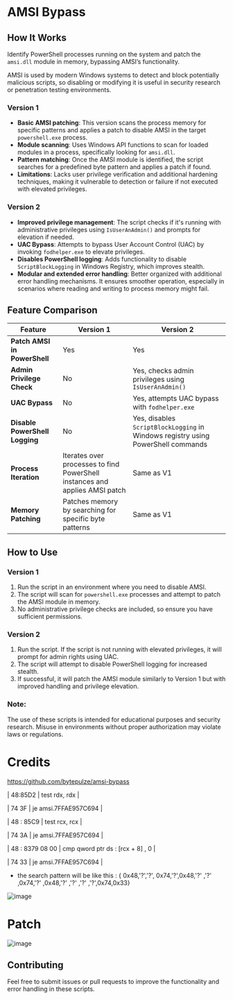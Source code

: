 # AMSI Bypass

## How It Works

Identify PowerShell processes running on the system and patch the `amsi.dll` module in memory, bypassing AMSI’s functionality. 

AMSI is used by modern Windows systems to detect and block potentially malicious scripts, so disabling or modifying it is useful in security research or penetration testing environments.

### Version 1

- **Basic AMSI patching**: This version scans the process memory for specific patterns and applies a patch to disable AMSI in the target `powershell.exe` process.
- **Module scanning**: Uses Windows API functions to scan for loaded modules in a process, specifically looking for `amsi.dll`.
- **Pattern matching**: Once the AMSI module is identified, the script searches for a predefined byte pattern and applies a patch if found.
- **Limitations**: Lacks user privilege verification and additional hardening techniques, making it vulnerable to detection or failure if not executed with elevated privileges.

### Version 2

- **Improved privilege management**: The script checks if it's running with administrative privileges using `IsUserAnAdmin()` and prompts for elevation if needed.
- **UAC Bypass**: Attempts to bypass User Account Control (UAC) by invoking `fodhelper.exe` to elevate privileges.
- **Disables PowerShell logging**: Adds functionality to disable `ScriptBlockLogging` in Windows Registry, which improves stealth.
- **Modular and extended error handling**: Better organized with additional error handling mechanisms. It ensures smoother operation, especially in scenarios where reading and writing to process memory might fail.

## Feature Comparison

| **Feature**                            | **Version 1**                                                | **Version 2**                                                |
|----------------------------------------|--------------------------------------------------------------|--------------------------------------------------------------|
| **Patch AMSI in PowerShell**           | Yes                                                          | Yes                                                          |
| **Admin Privilege Check**              | No                                                           | Yes, checks admin privileges using `IsUserAnAdmin()`          |
| **UAC Bypass**                         | No                                                           | Yes, attempts UAC bypass with `fodhelper.exe`                 |
| **Disable PowerShell Logging**         | No                                                           | Yes, disables `ScriptBlockLogging` in Windows registry using PowerShell commands |
| **Process Iteration**                  | Iterates over processes to find PowerShell instances and applies AMSI patch | Same as V1                                                    |
| **Memory Patching**                    | Patches memory by searching for specific byte patterns        | Same as V1                                                    |

## How to Use

### Version 1
1. Run the script in an environment where you need to disable AMSI.
2. The script will scan for `powershell.exe` processes and attempt to patch the AMSI module in memory.
3. No administrative privilege checks are included, so ensure you have sufficient permissions.

### Version 2
1. Run the script. If the script is not running with elevated privileges, it will prompt for admin rights using UAC.
2. The script will attempt to disable PowerShell logging for increased stealth.
3. If successful, it will patch the AMSI module similarly to Version 1 but with improved handling and privilege elevation.

### Note:
The use of these scripts is intended for educational purposes and security research. Misuse in environments without proper authorization may violate laws or regulations.


# Credits

https://github.com/bytepulze/amsi-bypass

 | 48:85D2 | test rdx, rdx |

 | 74 3F | je amsi.7FFAE957C694 |

 | 48 : 85C9 | test rcx, rcx |

 | 74 3A | je amsi.7FFAE957C694 |

 | 48 : 8379 08 00 | cmp qword ptr ds : [rcx + 8] , 0 |

 | 74 33 | je amsi.7FFAE957C694 |

- the search pattern will be like this :
{ 0x48,'?','?', 0x74,'?',0x48,'?' ,'?' ,0x74,'?' ,0x48,'?' ,'?' ,'?' ,'?',0x74,0x33}

![image](https://github.com/ltcflip/amsi-bypass/assets/153377701/3a57f643-2896-49b1-b96f-80e1e7f56852)

# Patch

![image](https://github.com/ltcflip/amsi-bypass/assets/153377701/339ad662-591e-48cd-bab0-adf475d4d1dc)



## Contributing
Feel free to submit issues or pull requests to improve the functionality and error handling in these scripts.

